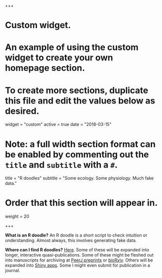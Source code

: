 +++
# Custom widget.
# An example of using the custom widget to create your own homepage section.
# To create more sections, duplicate this file and edit the values below as desired.
widget = "custom"
active = true
date = "2018-03-15"

# Note: a full width section format can be enabled by commenting out the `title` and `subtitle` with a `#`.
title = "R doodles"
subtitle = "Some ecology. Some physiology. Much fake data."

# Order that this section will appear in.
weight = 20

+++

**What is an R doodle?** An R doodle is a short script to check intuition or understanding. Almost always, this involves generating fake data.

**Where can I find R doodles?** [Here](https://rdoodles.rbind.io). Some of these will be expanded into longer, interactive quasi-publications. Some of these might be fleshed out into manuscripts for archiving at [PeerJ preprints](https://peerj.com/preprints/) or [bioR$\chi$iv](https://www.biorxiv.org). Others will be expanded into [Shiny apps](https://shiny.rstudio.com/gallery/). Some I might even submit for publication in a journal.
